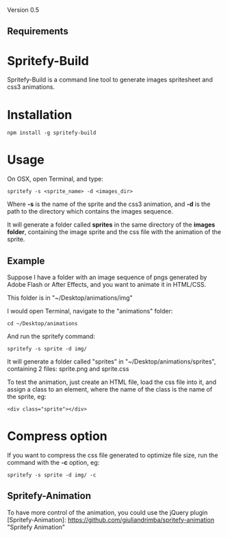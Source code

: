 Version 0.5

## Requirements

[ImageMagick]: http://www.imagemagick.org/script/download.php "ImageMagick"
[NodeJS]: http://nodejs.org/ "NodeJS"
[NPM]: http://npmjs.org/ "NPM"

# Spritefy-Build

Spritefy-Build is a command line tool to generate images spritesheet and css3 animations.

# Installation

	npm install -g spritefy-build

# Usage

On OSX, open Terminal, and type:

	spritefy -s <sprite_name> -d <images_dir>

Where **-s** is the name of the sprite and the css3 animation, and **-d** is the path to the directory which contains the images sequence.

It will generate a folder called **sprites** in the same directory of the **images folder**, containing the image sprite and the css file with the animation of the sprite.

## Example

Suppose I have a folder with an image sequence of pngs generated by Adobe Flash or After Effects, and you want to animate it in HTML/CSS.

This folder is in "~/Desktop/animations/img"

I would open Terminal, navigate to the "animations" folder:

	cd ~/Desktop/animations

And run the spritefy command:

	spritefy -s sprite -d img/

It will generate a folder called "sprites" in "~/Desktop/animations/sprites", containing 2 files: sprite.png and sprite.css

To test the animation, just create an HTML file, load the css file into it, and assign a class to an element, where the name of the class is the name of the sprite, eg:

	<div class="sprite"></div>

# Compress option

If you want to compress the css file generated to optimize file size, run the command with the **-c** option, eg:

	spritefy -s sprite -d img/ -c

## Spritefy-Animation

To have more control of the animation, you could use the jQuery plugin [Spritefy-Animation]: https://github.com/giuliandrimba/spritefy-animation "Spritefy Animation"
